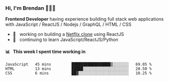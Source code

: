 ### Hi, I'm Brendan 👨🏻‍💻

<b>Frontend Developer</b> having experience building full stack web applications with JavaScript / ReactJS / Nodejs / GraphQL / HTML / CSS</p>

 - 🚀 	&nbsp; working on building a [Netflix clone](https://github.com/brendantfinn/netflix-clone) using ReactJS
 - 🌱 	&nbsp; continuing to learn JavaScript/ReactJS/Python

 
 
#### 📊 	&nbsp; This week I spent time working in
<!--START_SECTION:waka-->
```text
JavaScript   45 mins         █████████████████▒░░░░░░░   69.05 % 
HTML         13 mins         █████░░░░░░░░░░░░░░░░░░░░   20.50 % 
CSS          6 mins          ██▓░░░░░░░░░░░░░░░░░░░░░░   10.25 % 
```
<!--END_SECTION:waka-->
